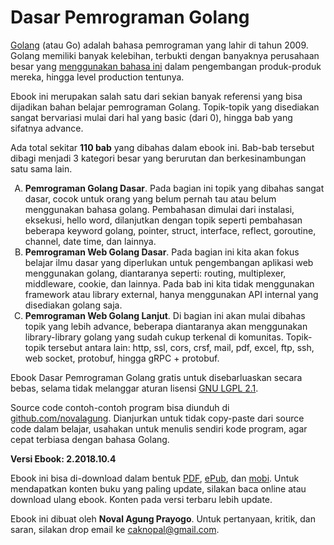 # Dasar Pemrograman Golang

[Golang](https://golang.org/) (atau Go) adalah bahasa pemrograman yang lahir di tahun 2009. Golang memiliki banyak kelebihan, terbukti dengan banyaknya perusahaan besar yang [menggunakan bahasa ini](https://github.com/golang/go/wiki/GoUsers) dalam pengembangan produk-produk mereka, hingga level production tentunya.

Ebook ini merupakan salah satu dari sekian banyak referensi yang bisa dijadikan bahan belajar pemrograman Golang. Topik-topik yang disediakan sangat bervariasi mulai dari hal yang basic (dari 0), hingga bab yang sifatnya advance.

Ada total sekitar <b>110 bab</b> yang dibahas dalam ebook ini. Bab-bab tersebut dibagi menjadi 3 kategori besar yang berurutan dan berkesinambungan satu sama lain.

<ol type="A">
	<li>
		<b>Pemrograman Golang Dasar</b>. Pada bagian ini topik yang dibahas sangat dasar, cocok untuk orang yang belum pernah tau atau belum menggunakan bahasa golang. Pembahasan dimulai dari instalasi, eksekusi, hello word, dilanjutkan dengan topik seperti pembahasan beberapa keyword golang, pointer, struct, interface, reflect, goroutine, channel, date time, dan lainnya.
	</li>
	<li>
		<b>Pemrograman Web Golang Dasar</b>. Pada bagian ini kita akan fokus belajar ilmu dasar yang diperlukan untuk pengembangan aplikasi web menggunakan golang, diantaranya seperti: routing, multiplexer, middleware, cookie, dan lainnya. Pada bab ini kita tidak menggunakan framework atau library external, hanya menggunakan API internal yang disediakan golang saja.
	</li>
	<li>
		<b>Pemrograman Web Golang Lanjut</b>. Di bagian ini akan mulai dibahas topik yang lebih advance, beberapa diantaranya akan menggunakan library-library golang yang sudah cukup terkenal di komunitas. Topik-topik tersebut antara lain: http, ssl, cors, crsf, mail, pdf, excel, ftp, ssh, web socket, protobuf, hingga gRPC + protobuf.
	</li>
</ol>

Ebook Dasar Pemrograman Golang gratis untuk disebarluaskan secara bebas, selama tidak melanggar aturan lisensi [GNU LGPL 2.1](http://www.gnu.org/licenses/old-licenses/lgpl-2.1.en.html).

Source code contoh-contoh program bisa diunduh di [github.com/novalagung](https://github.com/novalagung/dasarpemrogramangolang). Dianjurkan untuk tidak copy-paste dari source code dalam belajar, usahakan untuk menulis sendiri kode program, agar cepat terbiasa dengan bahasa Golang.

**Versi Ebook: 2.2018.10.4**

Ebook ini bisa di-download dalam bentuk [PDF](https://dasarpemrogramangolang.novalagung.com/dasarpemrogramangolang.pdf), [ePub](https://dasarpemrogramangolang.novalagung.com/dasarpemrogramangolang.epub), dan [mobi](https://dasarpemrogramangolang.novalagung.com/dasarpemrogramangolang.mobi). Untuk mendapatkan konten buku yang paling update, silakan baca online atau download ulang ebook. Konten pada versi terbaru lebih update.

Ebook ini dibuat oleh **Noval Agung Prayogo**. Untuk pertanyaan, kritik, dan saran, silakan drop email ke [caknopal@gmail.com](mailto:caknopal@gmail.com).

